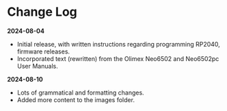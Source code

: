 # Change Log
**2024-08-04**
* Initial release, with written instructions regarding programming RP2040, firmware releases.
* Incorporated text (rewritten) from the Olimex Neo6502 and Neo6502pc User Manuals.

**2024-08-10**
* Lots of grammatical and formatting changes.
* Added more content to the images folder.
